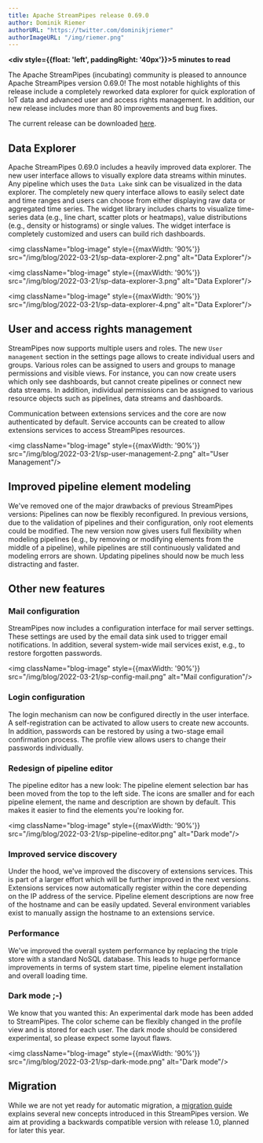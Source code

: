 ```yaml
---
title: Apache StreamPipes release 0.69.0
author: Dominik Riemer
authorURL: "https://twitter.com/dominikjriemer"
authorImageURL: "/img/riemer.png"
---
```

**<div style={{float: 'left', paddingRight: '40px'}}>5 minutes to read</div>**
<br/>

The Apache StreamPipes (incubating) community is pleased to announce Apache StreamPipes version 0.69.0!
The most notable highlights of this release include a completely reworked data explorer for quick exploration of IoT data and advanced user and access rights management.
In addition, our new release includes more than 80 improvements and bug fixes.

<!--truncate-->

The current release can be downloaded <a href="https://streampipes.apache.org/download.html">here</a>.

## Data Explorer

Apache StreamPipes 0.69.0 includes a heavily improved data explorer. The new user interface allows to visually explore data streams within minutes.
Any pipeline which uses the ``Data Lake`` sink can be visualized in the data explorer. The completely new query interface allows to easily select date and time ranges and users can choose from either displaying raw data or aggregated time series.
The widget library includes charts to visualize time-series data (e.g., line chart, scatter plots or heatmaps), value distributions (e.g., density or histograms) or single values.
The widget interface is completely customized and users can build rich dashboards.

<img className="blog-image" style={{maxWidth: '90%'}} src="/img/blog/2022-03-21/sp-data-explorer-2.png" alt="Data Explorer"/>

<img className="blog-image" style={{maxWidth: '90%'}} src="/img/blog/2022-03-21/sp-data-explorer-3.png" alt="Data Explorer"/>

<img className="blog-image" style={{maxWidth: '90%'}} src="/img/blog/2022-03-21/sp-data-explorer-4.png" alt="Data Explorer"/>

## User and access rights management
StreamPipes now supports multiple users and roles. The new ``User management`` section in the settings page allows to create individual users and groups.
Various roles can be assigned to users and groups to manage permissions and visible views. For instance, you can now create users which only see dashboards, but cannot create pipelines or connect new data streams.
In addition, individual permissions can be assigned to various resource objects such as pipelines, data streams and dashboards. 

Communication between extensions services and the core are now authenticated by default. Service accounts can be created to allow extensions services to access StreamPipes resources.

<img className="blog-image" style={{maxWidth: '90%'}} src="/img/blog/2022-03-21/sp-user-management-2.png" alt="User Management"/>


## Improved pipeline element modeling
We've removed one of the major drawbacks of previous StreamPipes versions: Pipelines can now be flexibly reconfigured. In previous versions, due to the validation of pipelines and their configuration, only root elements could be modified. 
The new version now gives users full flexibility when modeling pipelines (e.g., by removing or modifying elements from the middle of a pipeline), while pipelines are still continuously validated and modeling errors are shown.
Updating pipelines should now be much less distracting and faster.

## Other new features

### Mail configuration

StreamPipes now includes a configuration interface for mail server settings. These settings are used by the email data sink used to trigger email notifications.
In addition, several system-wide mail services exist, e.g., to restore forgotten passwords.

<img className="blog-image" style={{maxWidth: '90%'}} src="/img/blog/2022-03-21/sp-config-mail.png" alt="Mail configuration"/>


### Login configuration

The login mechanism can now be configured directly in the user interface. A self-registration can be activated to allow users to create new accounts.
In addition, passwords can be restored by using a two-stage email confirmation process. The profile view allows users to change their passwords individually.

### Redesign of pipeline editor
The pipeline editor has a new look: The pipeline element selection bar has been moved from the top to the left side. The icons are smaller and for each pipeline element, the name and description are shown by default.
This makes it easier to find the elements you're looking for.

<img className="blog-image" style={{maxWidth: '90%'}} src="/img/blog/2022-03-21/sp-pipeline-editor.png" alt="Dark mode"/>


### Improved service discovery
Under the hood, we've improved the discovery of extensions services. This is part of a larger effort which will be further improved in the next versions.
Extensions services now automatically register within the core depending on the IP address of the service. Pipeline element descriptions are now free of the hostname and can be easily updated.
Several environment variables exist to manually assign the hostname to an extensions service.

### Performance
We've improved the overall system performance by replacing the triple store with a standard NoSQL database. This leads to huge performance improvements in terms of system start time, pipeline element installation and overall loading time.

### Dark mode ;-)
We know that you wanted this: An experimental dark mode has been added to StreamPipes. The color scheme can be flexibly changed in the profile view and is stored for each user.
The dark mode should be considered experimental, so please expect some layout flaws.

<img className="blog-image" style={{maxWidth: '90%'}} src="/img/blog/2022-03-21/sp-dark-mode.png" alt="Dark mode"/>


## Migration
While we are not yet ready for automatic migration, a [migration guide](dev-guide-migration.md) explains several new concepts introduced in this StreamPipes version.
We aim at providing a backwards compatible version with release 1.0, planned for later this year.
